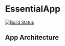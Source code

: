 # EssentialApp

[![Build Status](https://travis-ci.com/MaksimSoldatov/EssentialApp.svg?branch=main)](https://travis-ci.com/MaksimSoldatov/EssentialApp)

## App Architecture
